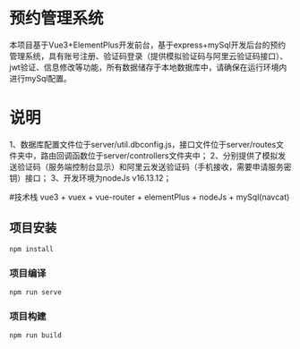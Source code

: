 # 预约管理系统
本项目基于Vue3+ElementPlus开发前台，基于express+mySql开发后台的预约管理系统，具有账号注册、验证码登录（提供模拟验证码与阿里云验证码接口）、jwt验证、信息修改等功能，所有数据储存于本地数据库中，请确保在运行环境内进行mySql配置。

# 说明
1、数据库配置文件位于server/util.dbconfig.js，接口文件位于server/routes文件夹中，路由回调函数位于server/controllers文件夹中；
2、分别提供了模拟发送验证码（服务端控制台显示）和阿里云发送验证码（手机接收，需要申请服务密钥）接口；
3、开发环境为nodeJs v16.13.12；

#技术栈
vue3 + vuex + vue-router + elementPlus + nodeJs + mySql(navcat)

## 项目安装
```
npm install
```

### 项目编译
```
npm run serve 
```

### 项目构建
```
npm run build
```


